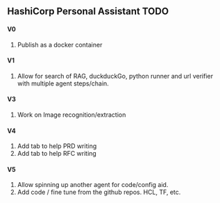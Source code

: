 ## HashiCorp Personal Assistant TODO
#### V0
1. Publish as a docker container
#### V1
1. Allow for search of RAG, duckduckGo, python runner and url verifier with multiple agent steps/chain. 
#### V3
1. Work on Image recognition/extraction
#### V4
1. Add tab to help PRD writing
2. Add tab to help RFC writing
#### V5
1. Allow spinning up another agent for code/config aid.
2. Add code  / fine tune from the github repos. HCL, TF, etc.
